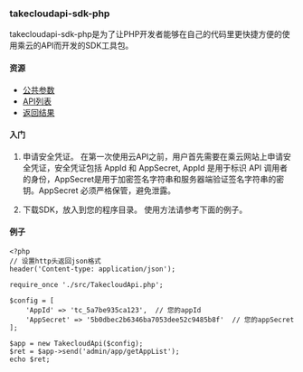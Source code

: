 ### takecloudapi-sdk-php

takecloudapi-sdk-php是为了让PHP开发者能够在自己的代码里更快捷方便的使用乘云的API而开发的SDK工具包。

#### 资源

* [公共参数](http://http://open.doc.takecloud.cn/diao-yong-fang-fa/gong-gong-can-shu.html)
* [API列表](http://http://open.doc.takecloud.cn/apigai-lan.html)
* [返回结果](http://http://open.doc.takecloud.cn/diao-yong-fang-fa/fan-hui-jie-guo.html)

#### 入门

1. 申请安全凭证。
在第一次使用云API之前，用户首先需要在乘云网站上申请安全凭证，安全凭证包括 AppId 和 AppSecret, AppId 是用于标识 API 调用者的身份，AppSecret是用于加密签名字符串和服务器端验证签名字符串的密钥。AppSecret 必须严格保管，避免泄露。

2. 下载SDK，放入到您的程序目录。
使用方法请参考下面的例子。

#### 例子

    <?php
    // 设置http头返回json格式
    header('Content-type: application/json');
    
    require_once './src/TakecloudApi.php';
    
    $config = [
        'AppId' => 'tc_5a7be935ca123',  // 您的appId
        'AppSecret' => '5b0dbec2b6346ba7053dee52c9485b8f'  // 您的appSecret
    ];
    
    $app = new TakecloudApi($config);
    $ret = $app->send('admin/app/getAppList');
    echo $ret;
